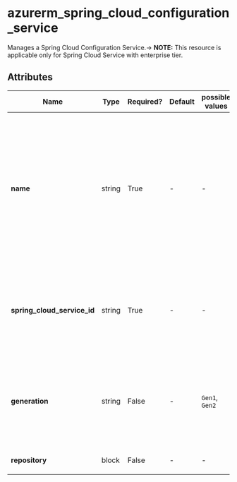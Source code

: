# azurerm_spring_cloud_configuration_service

Manages a Spring Cloud Configuration Service.-> **NOTE:** This resource is applicable only for Spring Cloud Service with enterprise tier.

## Attributes

| Name | Type | Required? | Default  | possible values | Description |
| ---- | ---- | --------- | -------- | ----------- | ----------- |
| **name** | string | True | -  |  -  | The name which should be used for this Spring Cloud Configuration Service. The only possible value is `default`. Changing this forces a new Spring Cloud Configuration Service to be created. | 
| **spring_cloud_service_id** | string | True | -  |  -  | The ID of the Spring Cloud Service. Changing this forces a new Spring Cloud Configuration Service to be created. | 
| **generation** | string | False | -  |  `Gen1`, `Gen2`  | The generation of the Spring Cloud Configuration Service. Possible values are `Gen1` and `Gen2`. | 
| **repository** | block | False | -  |  -  | One or more `repository` blocks. | 

